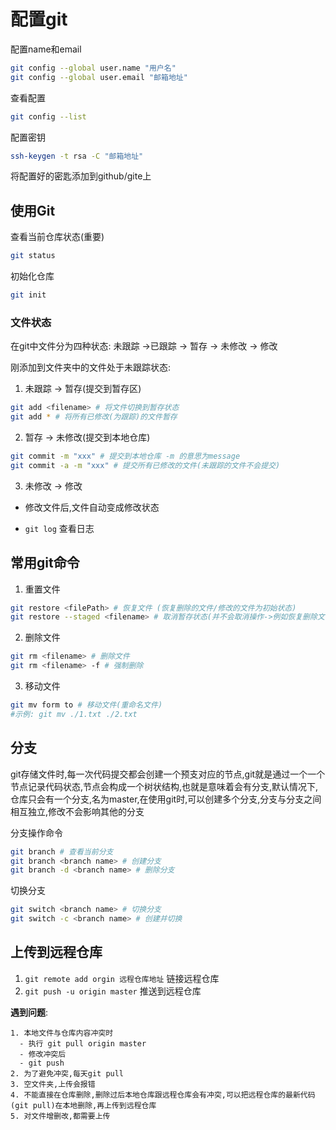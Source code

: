 # 配置git

配置name和email

```bash
git config --global user.name "用户名"
git config --global user.email "邮箱地址"
```

查看配置

```bash
git config --list
```

配置密钥

```bash
ssh-keygen -t rsa -C "邮箱地址"
```

将配置好的密匙添加到github/gite上

## 使用Git

查看当前仓库状态(重要)

```bash
git status
```

初始化仓库

```bash
git init
```

### 文件状态

在git中文件分为四种状态: 未跟踪 ->已跟踪 -> 暂存 -> 未修改 -> 修改

刚添加到文件夹中的文件处于未跟踪状态:

1. 未跟踪 -> 暂存(提交到暂存区)

```bash
git add <filename> # 将文件切换到暂存状态
git add * # 将所有已修改(为跟踪)的文件暂存
```

2. 暂存 -> 未修改(提交到本地仓库)

```bash
git commit -m "xxx" # 提交到本地仓库 -m 的意思为message
git commit -a -m "xxx" # 提交所有已修改的文件(未跟踪的文件不会提交)
```

3. 未修改 -> 修改

- 修改文件后,文件自动变成修改状态

- `git log` 查看日志

## 常用git命令

1. 重置文件

```bash
git restore <filePath> # 恢复文件 (恢复删除的文件/修改的文件为初始状态)
git restore --staged <filename> # 取消暂存状态(并不会取消操作->例如恢复删除文件)
```
2. 删除文件

```bash
git rm <filename> # 删除文件
git rm <filename> -f # 强制删除
```

3. 移动文件

```bash
git mv form to # 移动文件(重命名文件)
#示例: git mv ./1.txt ./2.txt
```

## 分支

git存储文件时,每一次代码提交都会创建一个预支对应的节点,git就是通过一个一个节点记录代码状态,节点会构成一个树状结构,也就是意味着会有分支,默认情况下,仓库只会有一个分支,名为master,在使用git时,可以创建多个分支,分支与分支之间相互独立,修改不会影响其他的分支

分支操作命令

```bash
git branch # 查看当前分支
git branch <branch name> # 创建分支
git branch -d <branch name> # 删除分支 
```

切换分支

```bash
git switch <branch name> # 切换分支
git switch -c <branch name> # 创建并切换
```



## 上传到远程仓库

1. `git remote add orgin 远程仓库地址` 链接远程仓库 
2. `git push -u origin master` 推送到远程仓库 



**遇到问题**:

  ```
1. 本地文件与仓库内容冲突时
	- 执行 git pull origin master
	- 修改冲突后
	- git push
2. 为了避免冲突,每天git pull
3. 空文件夹,上传会报错
4. 不能直接在仓库删除,删除过后本地仓库跟远程仓库会有冲突,可以把远程仓库的最新代码(git pull)在本地删除,再上传到远程仓库
5. 对文件增删改,都需要上传
  ```
